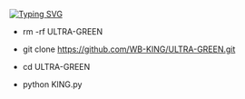 

[![Typing SVG](https://readme-typing-svg.demolab.com?font=Fira+Code&pause=1000&color=F7F7F7&background=8721FF00&center=true&vCenter=true&width=435&lines=RANDOM+CLONING)](https://git.io/typing-svg)


- rm -rf ULTRA-GREEN

- git clone https://github.com/WB-KING/ULTRA-GREEN.git

- cd ULTRA-GREEN

- python KING.py
